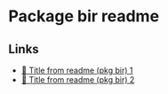 # Package bir readme

## Links

- [🤖 Title from readme (pkg bir) 1](https://github.com/ldez)
- [👾 Title from readme (pkg bir) 2](https://bento.me/ldez)
